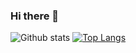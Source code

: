 ### Hi there 👋

![Github stats](https://github-readme-stats.vercel.app/api?username=nisanayash&theme=tokyonight&show_icons=true&count_private=true)
[![Top Langs](https://github-readme-stats.vercel.app/api/top-langs/?username=nisanayash&layout=compact&theme=tokyonight)](https://github.com/nisanayash/github-readme-stats)
